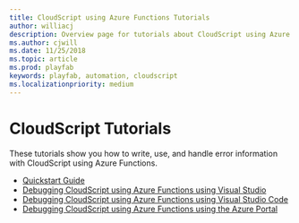 ```yaml
---
title: CloudScript using Azure Functions Tutorials
author: williacj
description: Overview page for tutorials about CloudScript using Azure Functions.
ms.author: cjwill
ms.date: 11/25/2018
ms.topic: article
ms.prod: playfab
keywords: playfab, automation, cloudscript
ms.localizationpriority: medium
---
```


# CloudScript Tutorials

These tutorials show you how to write, use, and handle error information with CloudScript using Azure Functions.

- [Quickstart Guide](quickstart.md)
- [Debugging CloudScript using Azure Functions using Visual Studio](debugging-with-cloudscript-af-vs.md)
- [Debugging CloudScript using Azure Functions using Visual Studio Code](debugging-with-cloudscript-af-vscode.md)
- [Debugging CloudScript using Azure Functions using the Azure Portal](debugging-with-cloudscript-af-azure.md) 